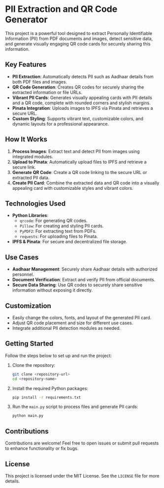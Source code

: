 # PII Extraction and QR Code Generator

This project is a powerful tool designed to extract Personally Identifiable Information (PII) from PDF documents and images, detect sensitive data, and generate visually engaging QR code cards for securely sharing this information. 

## Key Features

- **PII Extraction**: Automatically detects PII such as Aadhaar details from both PDF files and images.
- **QR Code Generation**: Creates QR codes for securely sharing the extracted information or file URLs.
- **Vibrant PII Cards**: Generates visually appealing cards with PII details and a QR code, complete with rounded corners and stylish margins.
- **Pinata Integration**: Uploads images to IPFS via Pinata and retrieves a secure URL.
- **Custom Styling**: Supports vibrant text, customizable colors, and dynamic layouts for a professional appearance.

## How It Works

1. **Process Images**: Extract text and detect PII from images using integrated modules.
2. **Upload to Pinata**: Automatically upload files to IPFS and retrieve a secure link.
3. **Generate QR Code**: Create a QR code linking to the secure URL or extracted PII data.
4. **Create PII Card**: Combine the extracted data and QR code into a visually appealing card with customizable styles and vibrant colors.

## Technologies Used

- **Python Libraries**:
  - `qrcode`: For generating QR codes.
  - `Pillow`: For creating and styling PII cards.
  - `PyPDF2`: For extracting text from PDFs.
  - `requests`: For uploading files to Pinata.
- **IPFS & Pinata**: For secure and decentralized file storage.

## Use Cases

- **Aadhaar Management**: Securely share Aadhaar details with authorized personnel.
- **Document Verification**: Extract and verify PII from official documents.
- **Secure Data Sharing**: Use QR codes to securely share sensitive information without exposing it directly.

## Customization

- Easily change the colors, fonts, and layout of the generated PII card.
- Adjust QR code placement and size for different use cases.
- Integrate additional PII detection modules as needed.

## Getting Started

Follow the steps below to set up and run the project:

1. Clone the repository:
   ```bash
   git clone <repository-url>
   cd <repository-name>
   ```
2. Install the required Python packages:
   ```bash
   pip install -r requirements.txt
   ```
3. Run the `main.py` script to process files and generate PII cards:
   ```bash
   python main.py
   ```

## Contributions

Contributions are welcome! Feel free to open issues or submit pull requests to enhance functionality or fix bugs.

## License

This project is licensed under the MIT License. See the `LICENSE` file for more details.
